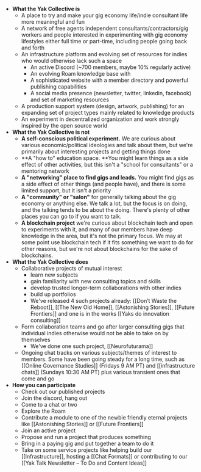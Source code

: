 - **What the Yak Collective is**
    - A place to try and make your gig economy life/indie consultant life more meaningful and fun
    - A network of free agents independent consultants/contractors/gig workers and people interested in experimenting with gig economy lifestyles either full time or part-time, including people going back and forth 
    - An infrastructure platform and evolving set of resources for indies who would otherwise lack such a space
        - An active Discord (~700 members, maybe 10% regularly active)
        - An evolving Roam knowledge base with
        - A sophisticated website with a member directory and powerful publishing capabilities
        - A social media presence (newsletter, twitter, linkedin, facebook) and set of marketing resources
    - A production support system (design, artwork, publishing) for an expanding set of project types mainly related to knowledge products
    - An experiment in decentralized organization and work strongly inspired by the open source world
- **What the Yak Collective is not**
    - **A self-conscious political experiment.** We are curious about various economic/political ideologies and talk about them, but we're primarily about interesting projects and getting things done
    - **A "how to" education space. **You might learn things as a side effect of other activities, but this isn't a "school for consultants" or a mentoring network
    - **A "networking" place to find gigs and leads.** You might find gigs as a side effect of other things (and people have), and there is some limited support, but it isn't a priority
    - **A "community" or "salon"** for generally talking about the gig economy or anything else. We talk a lot, but the focus is on doing, and the talking tends to be about the doing. There's plenty of other places you can go to if you want to talk.
    - **A blockchain project** we're curious about blockchain tech and open to experiments with it, and many of our members have deep knowledge in the area, but it's not the primary focus. We may at some point use blockchain tech if it fits something we want to do for other reasons, but we're not about blockchains for the sake of blockchains.
- **What the Yak Collective does**
    - Collaborative projects of mutual interest
        - learn new subjects
        - gain familiarity with new consulting topics and skills
        - develop trusted longer-term collaborations with other indies
        - build up portfolios
        - We've released 4 such projects already: [[Don’t Waste the Reboot]], [[The New Old Home]], [[Astonishing Stories]], [[Future Frontiers]] and one is in the works [[Yaks do innovation consulting]]
    - Form collaboration teams and go after larger consulting gigs that individual indies otherwise would not be able to take on by themselves 
        - We've done one such project, [[Neurofuturama]]
    - Ongoing chat tracks on various subjects/themes of interest to members. Some have been going steady for a long time, such as [[Online Governance Studies]] (Fridays 9 AM PT) and [[infrastructure chats]] (Sundays 10:30 AM PT) plus various transient ones that come and go
- **How you can participate**
    - Check out our published projects
    - Join the discord, hang out
    - Come to a chat or two
    - Explore the Roam
    - Contribute a module to one of the newbie friendly eternal projects like [[Astonishing Stories]] or [[Future Frontiers]]
    - Join an active project
    - Propose and run a project that produces something
    - Bring in a paying gig and put together a team to do it
    - Take on some service projects like helping build our [[Infrastructure]], hosting a [[Chat Formats]] or contributing to our [[Yak Talk Newsletter – To Do and Content Ideas]]
